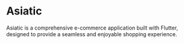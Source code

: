 # Asiatic

Asiatic is a comprehensive e-commerce application built with Flutter, designed to provide a seamless and enjoyable shopping experience. 
